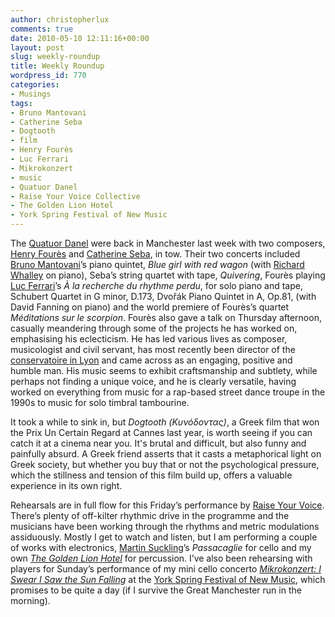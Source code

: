 ```yaml
---
author: christopherlux
comments: true
date: 2010-05-10 12:11:16+00:00
layout: post
slug: weekly-roundup
title: Weekly Roundup
wordpress_id: 770
categories:
- Musings
tags:
- Bruno Mantovani
- Catherine Seba
- Dogtooth
- film
- Henry Fourès
- Luc Ferrari
- Mikrokonzert
- music
- Quatuor Danel
- Raise Your Voice Collective
- The Golden Lion Hotel
- York Spring Festival of New Music
---
```


The [Quatuor Danel](http://www.quatuordanel.eu/) were back in Manchester last week with two composers, [Henry Fourès](http://brahms.ircam.fr/composers/composer/1334/) and [Catherine Seba](http://www.myspace.com/cathaclysme), in tow. Their two concerts included [Bruno Mantovani](http://www.brunomantovani.com/)’s piano quintet, _Blue girl with red wagon_ (with [Richard Whalley](http://www.richardwhalley.com/) on piano), Seba’s string quartet with tape, _Quivering_, Fourès playing [Luc Ferrari](http://www.lucferrari.org/)’s _À la recherche du rhythme perdu_, for solo piano and tape, Schubert Quartet in G minor, D.173, Dvořák Piano Quintet in A, Op.81, (with David Fanning on piano) and the world premiere of Fourès’s quartet _Méditations sur le scorpion_. Fourès also gave a talk on Thursday afternoon, casually meandering through some of the projects he has worked on, emphasising his eclecticism. He has led various lives as composer, musicologist and civil servant, has most recently been director of the [conservatoire in Lyon](http://www.cnsmd-lyon.fr/) and came across as an engaging, positive and humble man. His music seems to exhibit craftsmanship and subtlety, while perhaps not finding a unique voice, and he is clearly versatile, having worked on everything from music for a rap-based street dance troupe in the 1990s to music for solo timbral tambourine.

It took a while to sink in, but _Dogtooth (Κυνόδοντας)_, a Greek film that won the Prix Un Certain Regard at Cannes last year, is worth seeing if you can catch it at a cinema near you. It's brutal and difficult, but also funny and painfully absurd. A Greek friend asserts that it casts a metaphorical light on Greek society, but whether you buy that or not the psychological pressure, which the stillness and tension of this film build up, offers a valuable experience in its own right.

Rehearsals are in full flow for this Friday’s performance by [Raise Your Voice](http://www.raise-your-voice.org/). There’s plenty of off-kilter rhythmic drive in the programme and the musicians have been working through the rhythms and metric modulations assiduously. Mostly I get to watch and listen, but I am performing a couple of works with electronics, [Martin Suckling](http://www.martinsuckling.com/)’s _Passacaglie_ for cello and my own _[The Golden Lion Hotel](http://www.chrisswithinbank.net/2010/04/the-golden-lion-hotel/)_ for percussion. I’ve also been rehearsing with players for Sunday’s performance of my mini cello concerto [_Mikrokonzert: I Swear I Saw the Sun Falling_](http://www.chrisswithinbank.net/2009/06/mikrokonzert-2/) at the [York Spring Festival of New Music](http://www.yorkspringfestival.co.uk/), which promises to be quite a day (if I survive the Great Manchester run in the morning).
